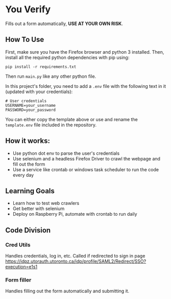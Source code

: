 # You Verify

Fills out a form automatically, **USE AT YOUR OWN RISK**.

## How To Use

First, make sure you have the Firefox browser and python 3 installed. Then, install all the required python dependencies with pip using:

```pip install -r requirements.txt```

Then run `main.py` like any other python file.

In this project's folder, you need to add a `.env` file with the following text in it (updated with your credentials):
```
# User credentials
USERNAME=your_username
PASSWORD=your_password
```
You can either copy the template above or use and rename the `template.env` file included in the repository.

## How it works:

* Use python dot env to parse the user's credentials
* Use selenium and a headless Firefox Driver to crawl the webpage and fill out the form
* Use a service like crontab or windows task scheduler to run the code every day

## Learning Goals

* Learn how to test web crawlers
* Get better with selenium
* Deploy on Raspberry Pi, automate with crontab to run daily

## Code Division

### Cred Utils

Handles credentials, log in, etc. Called if redirected to sign in page https://idpz.utorauth.utoronto.ca/idp/profile/SAML2/Redirect/SSO?execution=e1s1

### Form filler

Handles filling out the form automatically and submitting it.
